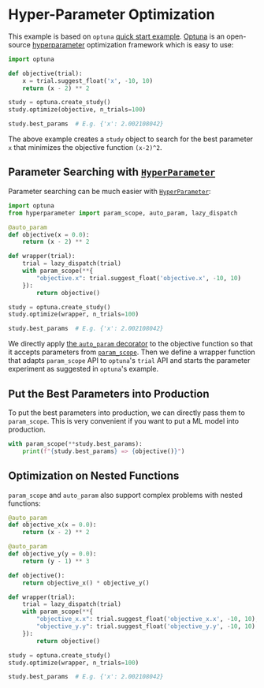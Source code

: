 Hyper-Parameter Optimization
============================

This example is based on `optuna` [quick start example](https://optuna.org/#code_quickstart). [Optuna](https://optuna.org/) is an open-source [hyperparameter](https://github.com/reiase/hyperparameter) optimization framework which is easy to use:

```python
import optuna

def objective(trial):
    x = trial.suggest_float('x', -10, 10)
    return (x - 2) ** 2

study = optuna.create_study()
study.optimize(objective, n_trials=100)

study.best_params  # E.g. {'x': 2.002108042}
```

The above example creates a `study` object to search for the best parameter `x` that minimizes the objective function `(x-2)^2`.

Parameter Searching with [`HyperParameter`](https://github.com/reiase/hyperparameter)
-----------------------------------------

Parameter searching can be much easier with [`HyperParameter`](https://github.com/reiase/hyperparameter):

```python
import optuna
from hyperparameter import param_scope, auto_param, lazy_dispatch

@auto_param
def objective(x = 0.0):
    return (x - 2) ** 2

def wrapper(trial):
    trial = lazy_dispatch(trial)
    with param_scope(**{
        "objective.x": trial.suggest_float('objective.x', -10, 10)
    }):
        return objective()

study = optuna.create_study()
study.optimize(wrapper, n_trials=100)

study.best_params  # E.g. {'x': 2.002108042}
```

We directly apply [the `auto_param` decorator](https://reiase.github.io/hyperparameter/quick_start/#auto_param) to the objective function so that it accepts parameters from [`param_scope`](https://reiase.github.io/hyperparameter/quick_start/#param_scope). Then we define a wrapper function that adapts `param_scope` API to `optuna`'s `trial` API and starts the parameter experiment as suggested in `optuna`'s example.

Put the Best Parameters into Production
---------------------------------------

To put the best parameters into production, we can directly pass them to `param_scope`. This is very convenient if you want to put a ML model into production.

```python
with param_scope(**study.best_params):
    print(f"{study.best_params} => {objective()}")
```

Optimization on Nested Functions
--------------------------------

`param_scope` and `auto_param` also support complex problems with nested functions:

```python
@auto_param
def objective_x(x = 0.0):
    return (x - 2) ** 2

@auto_param
def objective_y(y = 0.0):
    return (y - 1) ** 3

def objective():
    return objective_x() * objective_y()

def wrapper(trial):
    trial = lazy_dispatch(trial)
    with param_scope(**{
        "objective_x.x": trial.suggest_float('objective_x.x', -10, 10),
        "objective_y.y": trial.suggest_float('objective_y.y', -10, 10)
    }):
        return objective()

study = optuna.create_study()
study.optimize(wrapper, n_trials=100)

study.best_params  # E.g. {'x': 2.002108042}
```
